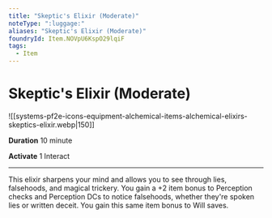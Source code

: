 ```yaml
---
title: "Skeptic's Elixir (Moderate)"
noteType: ":luggage:"
aliases: "Skeptic's Elixir (Moderate)"
foundryId: Item.NOVpU6KspO29lqiF
tags:
  - Item
---
```


# Skeptic's Elixir (Moderate)
![[systems-pf2e-icons-equipment-alchemical-items-alchemical-elixirs-skeptics-elixir.webp|150]]

**Duration** 10 minute

**Activate** 1 Interact

* * *

This elixir sharpens your mind and allows you to see through lies, falsehoods, and magical trickery. You gain a +2 item bonus to Perception checks and Perception DCs to notice falsehoods, whether they're spoken lies or written deceit. You gain this same item bonus to Will saves.


